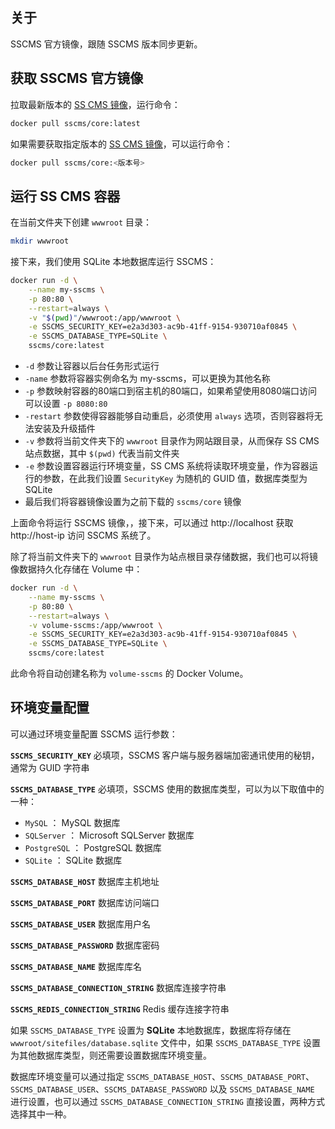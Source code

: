 ## 关于

SSCMS 官方镜像，跟随 SSCMS 版本同步更新。

## 获取 SSCMS 官方镜像

拉取最新版本的 [SS CMS 镜像](https://hub.docker.com/r/sscms/core)，运行命令：

``` bash
docker pull sscms/core:latest
```

如果需要获取指定版本的 [SS CMS 镜像](https://hub.docker.com/r/sscms/core)，可以运行命令：

``` bash
docker pull sscms/core:<版本号>
```

## 运行 SS CMS 容器

在当前文件夹下创建 `wwwroot` 目录：

```bash
mkdir wwwroot
```

接下来，我们使用 SQLite 本地数据库运行 SSCMS：

```bash
docker run -d \
    --name my-sscms \
    -p 80:80 \
    --restart=always \
    -v "$(pwd)"/wwwroot:/app/wwwroot \
    -e SSCMS_SECURITY_KEY=e2a3d303-ac9b-41ff-9154-930710af0845 \
    -e SSCMS_DATABASE_TYPE=SQLite \
    sscms/core:latest
```

- `-d` 参数让容器以后台任务形式运行
- `-name` 参数将容器实例命名为 my-sscms，可以更换为其他名称
- `-p` 参数映射容器的80端口到宿主机的80端口，如果希望使用8080端口访问可以设置 `-p 8080:80`
- `-restart` 参数使得容器能够自动重启，必须使用 `always` 选项，否则容器将无法安装及升级插件
- `-v` 参数将当前文件夹下的 `wwwroot` 目录作为网站跟目录，从而保存 SS CMS 站点数据，其中 `$(pwd)` 代表当前文件夹
- `-e` 参数设置容器运行环境变量，SS CMS 系统将读取环境变量，作为容器运行的参数，在此我们设置 `SecurityKey` 为随机的 GUID 值，数据库类型为 SQLite
- 最后我们将容器镜像设置为之前下载的 `sscms/core` 镜像

上面命令将运行 SSCMS 镜像，，接下来，可以通过 http://localhost 获取 http://host-ip 访问 SSCMS 系统了。

除了将当前文件夹下的 `wwwroot` 目录作为站点根目录存储数据，我们也可以将镜像数据持久化存储在 Volume 中：

```bash
docker run -d \
    --name my-sscms \
    -p 80:80 \
    --restart=always \
    -v volume-sscms:/app/wwwroot \
    -e SSCMS_SECURITY_KEY=e2a3d303-ac9b-41ff-9154-930710af0845 \
    -e SSCMS_DATABASE_TYPE=SQLite \
    sscms/core:latest
```

此命令将自动创建名称为 `volume-sscms` 的 Docker Volume。

## 环境变量配置

可以通过环境变量配置 SSCMS 运行参数：

**`SSCMS_SECURITY_KEY`** 必填项，SSCMS 客户端与服务器端加密通讯使用的秘钥，通常为 GUID 字符串

**`SSCMS_DATABASE_TYPE`** 必填项，SSCMS 使用的数据库类型，可以为以下取值中的一种：

- `MySQL` ： MySQL 数据库
- `SQLServer` ： Microsoft SQLServer 数据库
- `PostgreSQL` ： PostgreSQL 数据库
- `SQLite` ： SQLite 数据库

**`SSCMS_DATABASE_HOST`** 数据库主机地址

**`SSCMS_DATABASE_PORT`** 数据库访问端口

**`SSCMS_DATABASE_USER`** 数据库用户名

**`SSCMS_DATABASE_PASSWORD`** 数据库密码

**`SSCMS_DATABASE_NAME`** 数据库库名

**`SSCMS_DATABASE_CONNECTION_STRING`** 数据库连接字符串

**`SSCMS_REDIS_CONNECTION_STRING`** Redis 缓存连接字符串

如果 `SSCMS_DATABASE_TYPE` 设置为 **SQLite** 本地数据库，数据库将存储在 `wwwroot/sitefiles/database.sqlite` 文件中，如果 `SSCMS_DATABASE_TYPE` 设置为其他数据库类型，则还需要设置数据库环境变量。

数据库环境变量可以通过指定 `SSCMS_DATABASE_HOST`、`SSCMS_DATABASE_PORT`、`SSCMS_DATABASE_USER`、`SSCMS_DATABASE_PASSWORD` 以及 `SSCMS_DATABASE_NAME` 进行设置，也可以通过 `SSCMS_DATABASE_CONNECTION_STRING` 直接设置，两种方式选择其中一种。
